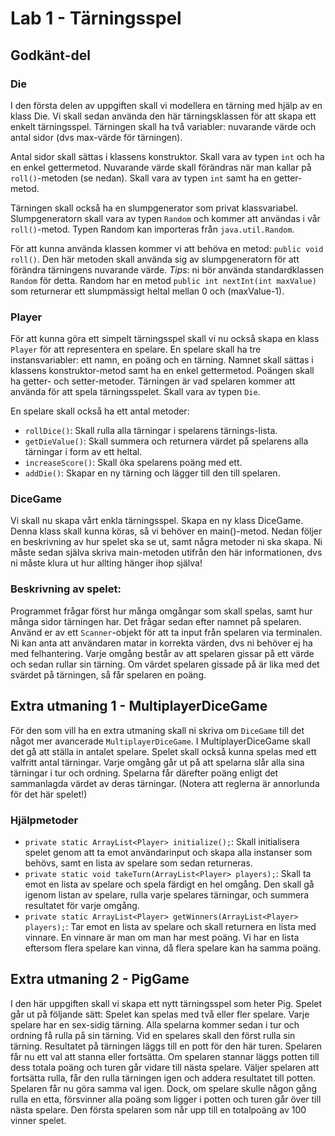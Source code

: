 # Lab 1 - Tärningsspel

## Godkänt-del

### Die
I den första delen av uppgiften skall vi modellera en tärning med hjälp av en klass Die. Vi skall sedan använda den här tärningsklassen för att skapa ett enkelt tärningsspel. 
Tärningen skall ha två variabler: nuvarande värde och antal sidor (dvs max-värde för tärningen). 

Antal sidor skall sättas i klassens konstruktor. Skall vara av typen <code>int</code> och ha en enkel gettermetod. Nuvarande värde skall förändras när man kallar på <code>roll()</code>-metoden (se nedan). Skall vara av typen <code>int</code> samt ha en getter-metod.

Tärningen skall också ha en slumpgenerator som privat klassvariabel. Slumpgeneratorn skall vara av typen <code>Random</code> och kommer att användas i vår <code>roll()</code>-metod. Typen Random kan importeras från <code>java.util.Random</code>.

För att kunna använda klassen kommer vi att behöva en metod: <code>public void roll()</code>. Den här metoden skall använda sig av slumpgeneratorn för att förändra tärningens nuvarande värde. <i>Tips</i>: ni bör använda standardklassen <code>Random</code> för detta. Random har en metod <code>public int nextInt(int maxValue)</code> som returnerar ett slumpmässigt heltal mellan 0 och (maxValue-1).
 
<h3> Player </h3>
För att kunna göra ett simpelt tärningsspel skall vi nu också skapa en klass <code>Player</code> för att representera en spelare. 
En spelare skall ha tre instansvariabler: ett namn, en poäng och en tärning. Namnet skall sättas i klassens konstruktor-metod samt ha en enkel gettermetod. Poängen skall ha getter- och setter-metoder. Tärningen är vad spelaren kommer att använda för att spela tärningsspelet. Skall vara av typen <code>Die</code>.

En spelare skall också ha ett antal metoder: 
<ul>
<li><code>rollDice()</code>: Skall rulla alla tärningar i spelarens tärnings-lista.</li>

<li><code>getDieValue()</code>: Skall summera och returnera värdet på spelarens alla tärningar i form av ett heltal.</li>

<li><code>increaseScore()</code>: Skall öka spelarens poäng med ett. </li>

<li><code>addDie()</code>: Skapar en ny tärning och lägger till den till spelaren.</li>
</ul>


<h3> DiceGame </h3>
Vi skall nu skapa vårt enkla tärningsspel. Skapa en ny klass DiceGame. Denna klass skall kunna köras, så vi behöver en main()-metod. Nedan följer en beskrivning av hur spelet ska se ut, samt några metoder ni ska skapa. Ni måste sedan själva skriva main-metoden utifrån den här informationen, dvs ni måste klura ut hur allting hänger ihop själva!
<h3> Beskrivning av spelet: </h3>
Programmet frågar först hur många omgångar som skall spelas, samt hur många sidor tärningen har. Det frågar sedan efter namnet på spelaren. Använd er av ett <code>Scanner</code>-objekt för att ta input från spelaren via terminalen. Ni kan anta att användaren matar in korrekta värden, dvs ni behöver ej ha med felhantering. Varje omgång består av att spelaren gissar på ett värde och sedan rullar sin tärning. Om värdet spelaren gissade på är lika med det svärdet på tärningen, så får spelaren en poäng. 

<h2> Extra utmaning 1 - MultiplayerDiceGame </h2>
För den som vill ha en extra utmaning skall ni skriva om <code>DiceGame</code> till det något mer avancerade <code>MultiplayerDiceGame</code>. I MultiplayerDiceGame skall det gå att ställa in antalet spelare. Spelet skall också kunna spelas med ett valfritt antal tärningar. Varje omgång går ut på att spelarna slår alla sina tärningar i tur och ordning. Spelarna får därefter poäng enligt det sammanlagda värdet av deras tärningar. (Notera att reglerna är annorlunda för det här spelet!)

<h3> Hjälpmetoder </h3>
<ul>
<li><code>private static ArrayList&ltPlayer> initialize();</code>: Skall initialisera spelet genom att ta emot användarinput och skapa alla instanser som behövs, samt en lista av spelare som sedan returneras. </li>
<li><code>private static void takeTurn(ArrayList&ltPlayer> players);</code>: Skall ta emot en lista av spelare och spela färdigt en hel omgång. Den skall gå igenom listan av spelare, rulla varje spelares tärningar, och summera resultatet för varje omgång. </li>
<li><code>private static ArrayList&ltPlayer> getWinners(ArrayList&ltPlayer> players);</code>: Tar emot en lista av spelare och skall returnera en lista med vinnare. En vinnare är man om man har mest poäng. Vi har en lista eftersom flera spelare kan vinna, då flera spelare kan ha samma poäng. </li>
</ul>


<h2> Extra utmaning 2 - PigGame</h2>
I den här uppgiften skall vi skapa ett nytt tärningsspel som heter Pig. Spelet går ut på följande
sätt:
Spelet kan spelas med två eller fler spelare. Varje spelare har en sex-sidig tärning. Alla spelarna
kommer sedan i tur och ordning få rulla på sin tärning.
Vid en spelares skall den först rulla sin tärning. Resultatet på tärningen läggs till en pott för den
här turen. Spelaren får nu ett val att stanna eller fortsätta. Om spelaren stannar läggs potten till
dess totala poäng och turen går vidare till nästa spelare. Väljer spelaren att fortsätta rulla, får
den rulla tärningen igen och addera resultatet till potten. Spelaren får nu göra samma val igen.
Dock, om spelare skulle någon gång rulla en etta, försvinner alla poäng som ligger i potten och
turen går över till nästa spelare.
Den första spelaren som når upp till en totalpoäng av 100 vinner spelet.